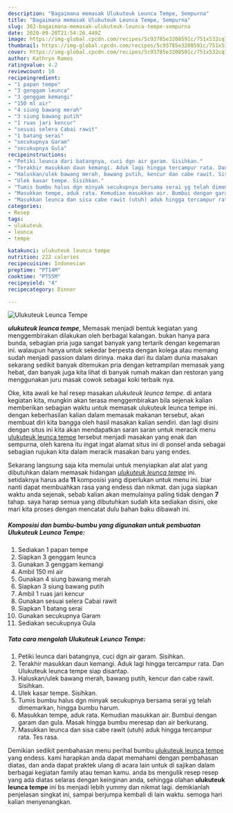 ```yaml
---
description: "Bagaimana memasak Ulukuteuk Leunca Tempe, Sempurna"
title: "Bagaimana memasak Ulukuteuk Leunca Tempe, Sempurna"
slug: 362-bagaimana-memasak-ulukuteuk-leunca-tempe-sempurna
date: 2020-09-20T21:54:26.449Z
image: https://img-global.cpcdn.com/recipes/5c93785e3208591c/751x532cq70/ulukuteuk-leunca-tempe-foto-resep-utama.jpg
thumbnail: https://img-global.cpcdn.com/recipes/5c93785e3208591c/751x532cq70/ulukuteuk-leunca-tempe-foto-resep-utama.jpg
cover: https://img-global.cpcdn.com/recipes/5c93785e3208591c/751x532cq70/ulukuteuk-leunca-tempe-foto-resep-utama.jpg
author: Kathryn Ramos
ratingvalue: 4.2
reviewcount: 10
recipeingredient:
- "1 papan tempe"
- "3 genggam leunca"
- "3 genggam kemangi"
- "150 ml air"
- "4 siung bawang merah"
- "3 siung bawang putih"
- "1 ruas jari kencur"
- "sesuai selera Cabai rawit"
- "1 batang serai"
- "secukupnya Garam"
- "secukupnya Gula"
recipeinstructions:
- "Petiki leunca dari batangnya, cuci dgn air garam. Sisihkan."
- "Terakhir masukkan daun kemangi. Aduk lagi hingga tercampur rata. Dan Ulukuteuk leunca tempe siap disantap."
- "Haluskan/ulek bawang merah, bawang putih, kencur dan cabe rawit. Sisihkan."
- "Ulek kasar tempe. Sisihkan."
- "Tumis bumbu halus dgn minyak secukupnya bersama serai yg telah dimemarkan, hingga bumbu harum."
- "Masukkan tempe, aduk rata. Kemudian masukkan air. Bumbui dengan garam dan gula. Masak hingga bumbu meresap dan air berkurang."
- "Masukkan leunca dan sisa cabe rawit (utuh) aduk hingga tercampur rata. Tes rasa."
categories:
- Resep
tags:
- ulukuteuk
- leunca
- tempe

katakunci: ulukuteuk leunca tempe 
nutrition: 222 calories
recipecuisine: Indonesian
preptime: "PT14M"
cooktime: "PT55M"
recipeyield: "4"
recipecategory: Dinner

---
```



![Ulukuteuk Leunca Tempe](https://img-global.cpcdn.com/recipes/5c93785e3208591c/751x532cq70/ulukuteuk-leunca-tempe-foto-resep-utama.jpg)

<b><i>ulukuteuk leunca tempe</i></b>, Memasak menjadi bentuk kegiatan yang menggembirakan dilakukan oleh berbagai kalangan. bukan hanya para bunda, sebagian pria juga sangat banyak yang tertarik dengan kegemaran ini. walaupun hanya untuk sekedar berpesta dengan kolega atau memang sudah menjadi passion dalam dirinya. maka dari itu dalam dunia masakan sekarang sedikit banyak ditemukan pria dengan ketrampilan memasak yang hebat, dan banyak juga kita lihat di banyak rumah makan dan restoran yang menggunakan juru masak cowok sebagai koki terbaik nya.



Oke, kita awali ke hal resep masakan <i>ulukuteuk leunca tempe</i>. di antara kegiatan kita, mungkin akan terasa menggembirakan bila sejenak kalian memberikan sebagian waktu untuk memasak ulukuteuk leunca tempe ini. dengan keberhasilan kalian dalam memasak makanan tersebut, akan membuat diri kita bangga oleh hasil masakan kalian sendiri. dan lagi disini dengan situs ini kita akan mendapatkan saran saran untuk meracik menu <u>ulukuteuk leunca tempe</u> tersebut menjadi masakan yang enak dan sempurna, oleh karena itu ingat ingat alamat situs ini di ponsel anda sebagai sebagian rujukan kita dalam meracik masakan baru yang endes.


Sekarang langsung saja kita memulai untuk menyiapkan alat alat yang dibutuhkan dalam memasak hidangan <u><i>ulukuteuk leunca tempe</i></u> ini. setidaknya harus ada <b>11</b> komposisi yang diperlukan untuk menu ini. biar nanti dapat membuahkan rasa yang endess dan nikmat. dan juga siapkan waktu anda sejenak, sebab kalian akan memulainya paling tidak dengan <b>7</b> tahap. saya harap semua yang dibutuhkan sudah kita sediakan disini, oke mari kita proses dengan mencatat dulu bahan baku dibawah ini.

<!--inarticleads1-->

##### Komposisi dan bumbu-bumbu yang digunakan untuk pembuatan Ulukuteuk Leunca Tempe:

1. Sediakan 1 papan tempe
1. Siapkan 3 genggam leunca
1. Gunakan 3 genggam kemangi
1. Ambil 150 ml air
1. Gunakan 4 siung bawang merah
1. Siapkan 3 siung bawang putih
1. Ambil 1 ruas jari kencur
1. Gunakan sesuai selera Cabai rawit
1. Siapkan 1 batang serai
1. Gunakan secukupnya Garam
1. Sediakan secukupnya Gula




<!--inarticleads2-->

##### Tata cara mengolah Ulukuteuk Leunca Tempe:

1. Petiki leunca dari batangnya, cuci dgn air garam. Sisihkan.
1. Terakhir masukkan daun kemangi. Aduk lagi hingga tercampur rata. Dan Ulukuteuk leunca tempe siap disantap.
1. Haluskan/ulek bawang merah, bawang putih, kencur dan cabe rawit. Sisihkan.
1. Ulek kasar tempe. Sisihkan.
1. Tumis bumbu halus dgn minyak secukupnya bersama serai yg telah dimemarkan, hingga bumbu harum.
1. Masukkan tempe, aduk rata. Kemudian masukkan air. Bumbui dengan garam dan gula. Masak hingga bumbu meresap dan air berkurang.
1. Masukkan leunca dan sisa cabe rawit (utuh) aduk hingga tercampur rata. Tes rasa.




Demikian sedikit pembahasan menu perihal bumbu <u>ulukuteuk leunca tempe</u> yang endess. kami harapkan anda dapat memahami dengan pembahasan diatas, dan anda dapat praktek ulang di acara lain untuk di sajikan dalam berbagai kegiatan family atau teman kamu. anda bs mengulik resep resep yang ada diatas selaras dengan keinginan anda, sehingga olahan <b>ulukuteuk leunca tempe</b> ini bs menjadi lebih yummy dan nikmat lagi. demikianlah penjelasan singkat ini, sampai berjumpa kembali di lain waktu. semoga hari kalian menyenangkan.
